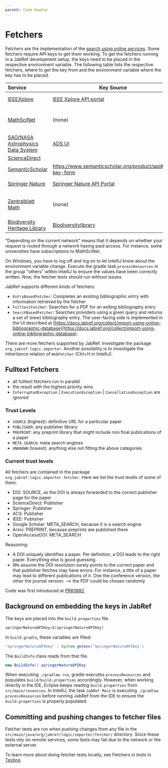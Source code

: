 ```yaml
---
parent: Code Howtos
---
```

# Fetchers

Fetchers are the implementation of the [search using online services](https://docs.jabref.org/collect/import-using-online-bibliographic-database). Some fetchers require API keys to get them working. To get the fetchers running in a JabRef development setup, the keys need to be placed in the respective environment variable. The following table lists the respective fetchers, where to get the key from and the environment variable where the key has to be placed.

| Service                                                                                                                                           | Key Source                                                                                                     | Environment Variable           | Rate Limit                       |
|:--------------------------------------------------------------------------------------------------------------------------------------------------|----------------------------------------------------------------------------------------------------------------|--------------------------------|----------------------------------|
| [IEEEXplore](https://docs.jabref.org/collect/import-using-online-bibliographic-database#ieeexplore)                                               | [IEEE Xplore API portal](https://developer.ieee.org)                                                           | `IEEEAPIKey`                   | 200 calls/day                    |
| [MathSciNet](http://www.ams.org/mathscinet)                                                                                                       | (none)                                                                                                         | (none)                         | Depending on the current network |
| [SAO/NASA Astrophysics Data System](https://docs.jabref.org/collect/import-using-online-bibliographic-database#sao-nasa-astrophysics-data-system) | [ADS UI](https://ui.adsabs.harvard.edu/user/settings/token)                                                    | `AstrophysicsDataSystemAPIKey` | 5000 calls/day                   |
| [ScienceDirect](https://www.sciencedirect.com)                                                                                                    |                                                                                                                | `ScienceDirectApiKey`          |                                  |
| [SemanticScholar](https://www.semanticscholar.org/)                                                                                               | <https://www.semanticscholar.org/product/api#api-key-form>                                                     | `SemanticScholarApiKey`        |                                  |
| [Springer Nature](https://docs.jabref.org/collect/import-using-online-bibliographic-database#springer)                                            | [Springer Nature API Portal](https://dev.springernature.com)                                                   | `SpringerNatureAPIKey`         | 5000 calls/day                   |
| [Zentralblatt Math](https://www.zbmath.org)                                                                                                       | (none)                                                                                                         | (none)                         | Depending on the current network |
| [Biodiversity Heritage Library](https://www.biodiversitylibrary.org/)                                                                             | [Biodiversitylibrary](https://about.biodiversitylibrary.org/tools-and-services/developer-and-data-tools/#APIs) | `BiodiversityHeritageApiKey`   | -                                |

"Depending on the current network" means that it depends on whether your request is routed through a network having paid access. For instance, some universities have subscriptions to MathSciNet.

On Windows, you have to log off and log on to let IntelliJ know about the environment variable change. Execute the gradle task `processResources` in the group "others" within IntelliJ to ensure the values have been correctly written. Now, the fetcher tests should run without issues.

JabRef supports different kinds of fetchers:

* `EntryBasedFetcher`: Completes an existing bibliographic entry with information retrieved by the fetcher
* `FulltextFetcher`: Searches for a PDF for an exiting bibliography entry
* `SearchBasedFetcher`: Searches providers using a given query and returns a set of (new) bibliography entry. The user-facing side is implemented in the UI described at [https://docs.jabref.org/collect/import-using-online-bibliographic-database](https://docs.jabref.org/collect/import-using-online-bibliographic-database).

There are more fetchers supported by JabRef. Investigate the package `org.jabref.logic.importer`. Another possibility is to investigate the inheritance relation of `WebFetcher` (Ctrl+H in IntelliJ).

## Fulltext Fetchers

* all fulltext fetchers run in parallel
* the result with the highest priority wins
* `InterruptedException` | `ExecutionException` | `CancellationException` are ignored

### Trust Levels

* `SOURCE` (highest): definitive URL for a particular paper
* `PUBLISHER`: any publisher library
* `PREPRINT`: any preprint library that might include non final publications of a paper
* `META_SEARCH`: meta search engines
* `UNKNOWN` (lowest): anything else not fitting the above categories

### Current trust levels

All fetchers are contained in the package `org.jabref.logic.importer.fetcher`. Here we list the trust levels of some of them:

* DOI: SOURCE, as the DOI is always forwarded to the correct publisher page for the paper
* ScienceDirect: Publisher
* Springer: Publisher
* ACS: Publisher
* IEEE: Publisher
* Google Scholar: META\_SEARCH, because it is a search engine
* Arxiv: PREPRINT, because preprints are published there
* OpenAccessDOI: META\_SEARCH

Reasoning:

* A DOI uniquely identifies a paper. Per definition, a DOI leads to the right paper. Everything else is good guessing.
* We assume the DOI resolution surely points to the correct paper and that publisher fetches may have errors: For instance, a title of a paper may lead to different publications of it. One the conference version, the other the journal version. --> the PDF could be chosen randomly

Code was first introduced at [PR#3882](https://github.com/JabRef/jabref/pull/3882).

## Background on embedding the keys in JabRef

The keys are placed into the `build.properties` file.

```groovy
springerNatureAPIKey=${springerNatureAPIKey}
```

In `build.gradle`, these variables are filled:

```groovy
"springerNatureAPIKey" : System.getenv('SpringerNatureAPIKey')
```

The `BuildInfo` class reads from that file.

```java
new BuildInfo().springerNatureAPIKey
```

When executing `./gradlew run`, gradle executes `processResources` and populates `build/build.properties` accordingly. However, when working directly in the IDE, Eclipse keeps reading `build.properties` from `src/main/resources`. In IntelliJ, the task `JabRef Main` is executing `./gradlew processResources` before running JabRef from the IDE to ensure the `build.properties` is properly populated.

## Committing and pushing changes to fetcher files

Fetcher tests are run when pushing changes from any file in the `src/main/java/org/jabref/logic/importer/fetcher/` directory.
Since these tests rely on remote services, some tests may fail due to the network or the external server.

To learn more about doing fetcher tests locally, see Fetchers in tests in [Testing](https://devdocs.jabref.org/code-howtos/testing.html).
